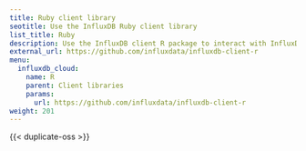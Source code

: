 ```yaml
---
title: Ruby client library
seotitle: Use the InfluxDB Ruby client library
list_title: Ruby
description: Use the InfluxDB client R package to interact with InfluxDB.
external_url: https://github.com/influxdata/influxdb-client-r
menu:
  influxdb_cloud:
    name: R
    parent: Client libraries
    params:
      url: https://github.com/influxdata/influxdb-client-r
weight: 201
---
```


{{< duplicate-oss >}}